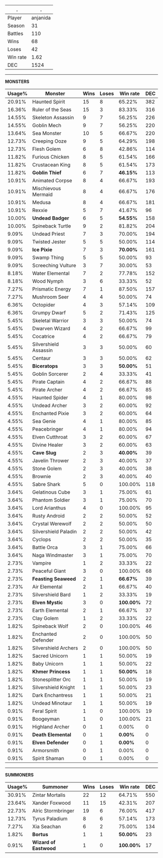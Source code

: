 .|.
|-|-
Player|anjanida
Season|31
Battles|110
Wins|68
Loses|42
Win rate|1.62
DEC|1524

---
**MONSTERS**

Usage%|Monster|Wins|Loses|Win rate|DEC|
-|-|-|-|-|-|
20.91%|Haunted Spirit|15|8|65.22%|382|
16.36%|Ruler of the Seas|15|3|83.33%|316|
14.55%|Skeleton Assassin|9|7|56.25%|226|
14.55%|Goblin Mech|9|7|56.25%|220|
13.64%|Sea Monster|10|5|66.67%|220|
12.73%|Creeping Ooze|9|5|64.29%|198|
12.73%|Flesh Golem|6|8|42.86%|114|
11.82%|Furious Chicken|8|5|61.54%|166|
11.82%|Crustacean King|8|5|61.54%|173|
11.82%|**Goblin Thief**|6|7|**46.15%**|113|
10.91%|Animated Corpse|8|4|66.67%|193|
10.91%|Mischievous Mermaid|8|4|66.67%|176|
10.91%|Medusa|8|4|66.67%|181|
10.91%|Rexxie|5|7|41.67%|96|
10.00%|**Undead Badger**|6|5|**54.55%**|158|
10.00%|Spineback Turtle|9|2|81.82%|204|
9.09%|Undead Priest|7|3|70.00%|194|
9.09%|Twisted Jester|5|5|50.00%|114|
9.09%|**Ice Pixie**|7|3|**70.00%**|161|
9.09%|Swamp Thing|5|5|50.00%|93|
9.09%|Screeching Vulture|3|7|30.00%|53|
8.18%|Water Elemental|7|2|77.78%|152|
8.18%|Wood Nymph|3|6|33.33%|52|
7.27%|Prismatic Energy|7|1|87.50%|157|
7.27%|Mushroom Seer|4|4|50.00%|74|
6.36%|Octopider|4|3|57.14%|109|
6.36%|Grumpy Dwarf|5|2|71.43%|125|
5.45%|Skeletal Warrior|3|3|50.00%|74|
5.45%|Dwarven Wizard|4|2|66.67%|99|
5.45%|Cocatrice|4|2|66.67%|79|
5.45%|Silvershield Assassin|3|3|50.00%|60|
5.45%|Centaur|3|3|50.00%|62|
5.45%|**Biceratops**|3|3|**50.00%**|51|
5.45%|Goblin Sorcerer|2|4|33.33%|41|
5.45%|Pirate Captain|4|2|66.67%|88|
5.45%|Pirate Archer|4|2|66.67%|85|
4.55%|Haunted Spider|4|1|80.00%|98|
4.55%|Undead Archer|3|2|60.00%|92|
4.55%|Enchanted Pixie|3|2|60.00%|64|
4.55%|Sea Genie|4|1|80.00%|85|
4.55%|Peacebringer|4|1|80.00%|94|
4.55%|Elven Cutthroat|3|2|60.00%|67|
4.55%|Divine Healer|3|2|60.00%|63|
4.55%|**Cave Slug**|2|3|**40.00%**|39|
4.55%|Javelin Thrower|2|3|40.00%|37|
4.55%|Stone Golem|2|3|40.00%|38|
4.55%|Brownie|2|3|40.00%|40|
4.55%|Sabre Shark|5|0|100.00%|118|
3.64%|Gelatinous Cube|3|1|75.00%|61|
3.64%|Phantom Soldier|3|1|75.00%|70|
3.64%|Lord Arianthus|4|0|100.00%|95|
3.64%|Rusty Android|2|2|50.00%|52|
3.64%|Crystal Werewolf|2|2|50.00%|50|
3.64%|Silvershield Paladin|2|2|50.00%|42|
3.64%|Cyclops|2|2|50.00%|35|
3.64%|Battle Orca|3|1|75.00%|66|
3.64%|Naga Windmaster|3|1|75.00%|70|
2.73%|Vampire|1|2|33.33%|22|
2.73%|Peaceful Giant|3|0|100.00%|68|
2.73%|**Feasting Seaweed**|2|1|**66.67%**|39|
2.73%|Air Elemental|2|1|66.67%|40|
2.73%|Silvershield Bard|1|2|33.33%|19|
2.73%|**Elven Mystic**|3|0|**100.00%**|72|
2.73%|Earth Elemental|2|1|66.67%|37|
2.73%|Clay Golem|1|2|33.33%|22|
1.82%|Spineback Wolf|2|0|100.00%|46|
1.82%|Enchanted Defender|2|0|100.00%|50|
1.82%|Silvershield Archers|2|0|100.00%|50|
1.82%|Sacred Unicorn|1|1|50.00%|19|
1.82%|Baby Unicorn|1|1|50.00%|22|
1.82%|**Khmer Princess**|1|1|**50.00%**|18|
1.82%|Stonesplitter Orc|1|1|50.00%|19|
1.82%|Silvershield Knight|1|1|50.00%|23|
1.82%|Dark Enchantress|1|1|50.00%|21|
1.82%|Undead Minotaur|1|1|50.00%|19|
0.91%|Feral Spirit|1|0|100.00%|19|
0.91%|Boogeyman|1|0|100.00%|21|
0.91%|Highland Archer|0|1|0.00%|0|
0.91%|**Death Elemental**|0|1|**0.00%**|0|
0.91%|**Elven Defender**|0|1|**0.00%**|0|
0.91%|Armorsmith|0|1|0.00%|0|
0.91%|Spirit Shaman|0|1|0.00%|0|

---
**SUMMONERS**

Usage%|Summoner|Wins|Loses|Win rate|DEC|
-|-|-|-|-|-|
30.91%|Zintar Mortalis|22|12|64.71%|550|
23.64%|Xander Foxwood|11|15|42.31%|207|
22.73%|Alric Stormbringer|19|6|76.00%|417|
12.73%|Tyrus Paladium|8|6|57.14%|173|
7.27%|Xia Seachan|6|2|75.00%|134|
1.82%|**Bortus**|1|1|**50.00%**|23|
0.91%|**Wizard of Eastwood**|1|0|**100.00%**|17|
